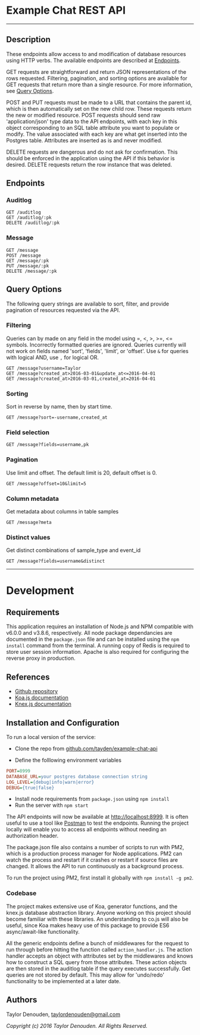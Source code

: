 # Example Chat REST API

--------------------------------------------------------------------------------

## Description

These endpoints allow access to and modification of database resources using HTTP verbs. The available endpoints are described at [Endpoints](#endpoints).

GET requests are straightforward and return JSON representations of the rows requested. Filtering, pagination, and sorting options are available for GET requests that return more than a single resource. For more information, see [Query Options](#query-options).

POST and PUT requests must be made to a URL that contains the parent id, which is then automatically set on the new child row. These requests return the new or modified resource. POST requests should send raw 'application/json' type data to the API endpoints, with each key in this object corresponding to an SQL table attribute you want to populate or modify. The value associated with each key are what get inserted into the Postgres table. Attributes are inserted as is and never modified.

DELETE requests are dangerous and do not ask for confirmation. This should be enforced in the application using the API if this behavior is desired. DELETE requests return the row instance that was deleted.

## Endpoints

### Auditlog

```
GET /auditlog
GET /auditlog/:pk
DELETE /auditlog/:pk
```

### Message

```
GET /message
POST /message
GET /message/:pk
PUT /message/:pk
DELETE /message/:pk
```

## Query Options

The following query strings are available to sort, filter, and provide pagination of resources requested via the API.

### Filtering

Queries can by made on any field in the model using =, <, >, >=, <= symbols. Incorrectly formatted queries are ignored. Queries currently will not work on fields named 'sort', 'fields', 'limit', or 'offset'. Use `&` for queries with logical AND, use `,` for logical OR.

```
GET /message?username=Taylor
GET /message?created_at>2016-03-01&update_at<=2016-04-01
GET /message?created_at>2016-03-01,created_at=2016-04-01
```

### Sorting

Sort in reverse by name, then by start time.

```
GET /message?sort=-username,created_at
```

### Field selection

```
GET /message?fields=username,pk
```

### Pagination

Use limit and offset. The default limit is 20, default offset is 0.

```
GET /message?offset=10&limit=5
```

### Column metadata

Get metadata about columns in table samples

```
GET /message?meta
```

### Distinct values

Get distinct combinations of sample_type and event_id

```
GET /message?fields=username&distinct
```

--------------------------------------------------------------------------------

# Development

## Requirements

This application requires an installation of Node.js and NPM compatible with v6.0.0 and v3.8.6, respectively. All node package dependancies are documented in the `package.json` file and can be installed using the `npm install` command from the terminal. A running copy of Redis is required to store user session information. Apache is also required for configuring the reverse proxy in production.

## References

- [Github repository](https://github.com/raytula/hakai-api)
- [Koa.js documentation](http://koajs.com/)
- [Knex.js documentation](http://knexjs.org/)

## Installation and Configuration

To run a local version of the service:

- Clone the repo from [github.com/tayden/example-chat-api](https://github.com/tayden/example-chat-api)

- Define the folllowing environment variables

```ini
PORT=8999
DATABASE_URL=your postgres database connection string
LOG_LEVEL={debug|info|warn|error}
DEBUG={true|false}
```

- Install node requirements from `package.json` using `npm install`
- Run the server with `npm start`

The API endpoints will now be available at <http://localhost:8999>. It is often useful to use a tool like [Postman](https://www.getpostman.com/) to test the endpoints. Running the project locally will enable you to access all endpoints without needing an authorization header.

The package.json file also contains a number of scripts to run with PM2, which is a production process manager for Node applications. PM2 can watch the process and restart if it crashes or restart if source files are changed. It allows the API to run continuously as a background process.

To run the project using PM2, first install it globally with `npm install -g pm2`.

### Codebase

The project makes extensive use of Koa, generator functions, and the knex.js database abstraction library. Anyone working on this project should become familiar with these libraries. An understanding to co.js will also be useful, since Koa makes heavy use of this package to provide ES6 async/await-like functionality.

All the generic endpoints define a bunch of middlewares for the request to run through before hitting the function called `action_handler.js`. The action handler accepts an object with attributes set by the middlewares and knows how to construct a SQL query from those attributes. These action objects are then stored in the auditlog table if the query executes successfully. Get queries are not stored by default. This may allow for 'undo/redo' functionality to be implemented at a later date.

## Authors

Taylor Denouden, taylordenouden@gmail.com

_Copyright (c) 2016 Taylor Denouden. All Rights Reserved._
